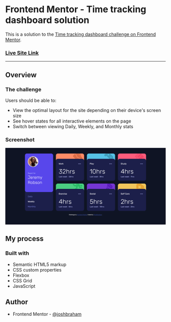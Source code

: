# Frontend Mentor - Time tracking dashboard solution

This is a solution to the [Time tracking dashboard challenge on Frontend Mentor](https://www.frontendmentor.io/challenges/time-tracking-dashboard-UIQ7167Jw).

### **[Live Site Link]()**

---

## Overview

### The challenge

Users should be able to:

- View the optimal layout for the site depending on their device's screen size
- See hover states for all interactive elements on the page
- Switch between viewing Daily, Weekly, and Monthly stats

### Screenshot

![](./screenshot.png)

## My process

### Built with

- Semantic HTML5 markup
- CSS custom properties
- Flexbox
- CSS Grid
- JavaScript

## Author

- Frontend Mentor - [@joshbraham](https://www.frontendmentor.io/profile/joshbraham)
